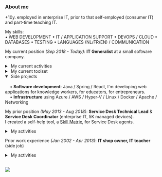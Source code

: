 ### About me

+10y. employed in enterprise IT, prior to that self-employed (consumer IT) and part-time teaching IT.<br />

My skills:<br />
• WEB DEVELOPMENT
• IT / APPLICATION SUPPORT
• DEVOPS / CLOUD
• DATABASES
• TESTING
• LANGUAGES (NL/FR/EN) / COMMUNICATION

My current position _(Sep 2018 - Today)_: 
<b>IT Generalist</b> at a small software company.
<details>
  <summary>&nbsp;My current activities</summary>
  <br />
&nbsp;&nbsp;&nbsp; • Application support: handling a business app (+200 user base)<br />
&nbsp;&nbsp;&nbsp; • DevOps: automating the software delivery process, managing infra, ChatOps<br />
&nbsp;&nbsp;&nbsp; • Databases: handling MySQL daily, building reporting queries<br />
&nbsp;&nbsp;&nbsp; • Testing: test automation, manual testing<br />
&nbsp;&nbsp;&nbsp; • Communication: with customers, dev team and product owner<br />
</details>

<details>
  <summary>&nbsp;My current toolset</summary>
  <br />
&nbsp;&nbsp;&nbsp;&nbsp;&nbsp;MySQL, Hyper-V, Docker, Bash/Powershell, Linux, Apache, Cloud infra, Git/SVN, Tomcat, Maven,<br />
&nbsp;&nbsp;&nbsp;&nbsp;&nbsp;Java, Spring Boot, IntelliJ, VS Code, Chrome DevTools, Selenium, Postman, Jenkins, Keycloak,<br />
&nbsp;&nbsp;&nbsp;&nbsp;&nbsp;Elasticsearch, Node-RED, JIRA, Crystal Reports, RocketChat, Swagger<br />
</details>
<details open>
  <summary>&nbsp;Side projects</summary>
  <br />
&nbsp;&nbsp;&nbsp; • <b>Software development</b>:  Java /  Spring /  React, I'm developing web applications for knowledge workers, for educators, for entrepreneurs.<br />
&nbsp;&nbsp;&nbsp; • <b>Infrastructure</b> using Azure / AWS / Hyper-V / Linux / Docker / Apache / Networking
</details>

My prior position _(May 2013 - Aug 2018)_: 
<b>Service Desk Technical Lead</b> & <b>Service Desk Coordinator</b> (enterprise IT, 5K managed devices).
<br />I created a self-help tool, a [Skill Matrix](https://github.com/JeroenAdam/skillmatrix/blob/master/SD-skill-matrix), for Service Desk agents.
<details>
  <summary>&nbsp;My activities</summary><br />
&nbsp;&nbsp;&nbsp;&nbsp;&nbsp;Incident handling (5y.), Single Point of Contact for Service Desk agents (4,5y.), Single Point of Contact for customer (3y.),<br />
&nbsp;&nbsp;&nbsp;&nbsp;&nbsp;Knowledge management (3y.), SLA reporting (2y.)
</details>

Prior work experience _(Jan 2002 - Apr 2013)_: 
<b>IT shop owner, IT teacher</b> (side job)
<details>
  <summary>&nbsp;My activities</summary><br />
&nbsp;&nbsp;&nbsp;&nbsp;&nbsp;After having been an IT-shop owner, teaching children IT-skills and acquiring a sailboat, I decided to start a new life outside the EU.
</details><br />

![](https://komarev.com/ghpvc/?username=JeroenAdam)
